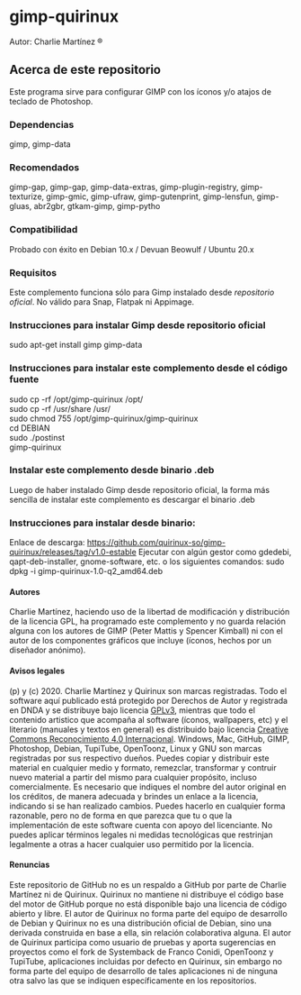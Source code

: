 # gimp-quirinux 
Autor: Charlie Martínez ®
## Acerca de este repositorio
Este programa sirve para configurar GIMP con los íconos y/o atajos de teclado de Photoshop.
### Dependencias
gimp, gimp-data
### Recomendados
gimp-gap, gimp-gap, gimp-data-extras, gimp-plugin-registry, gimp-texturize, gimp-gmic, gimp-ufraw, gimp-gutenprint, gimp-lensfun, gimp-gluas, abr2gbr, gtkam-gimp, gimp-pytho
### Compatibilidad
Probado con éxito en Debian 10.x / Devuan Beowulf / Ubuntu  20.x
### Requisitos
Este complemento funciona sólo para Gimp instalado desde *repositorio oficial*. No válido para Snap, Flatpak ni Appimage.
### Instrucciones para instalar Gimp desde repositorio oficial
sudo apt-get install gimp gimp-data </br>
### Instrucciones para instalar este complemento desde el código fuente
sudo cp -rf /opt/gimp-quirinux /opt/ </br>
sudo cp -rf /usr/share /usr/ </br>
sudo chmod 755 /opt/gimp-quirinux/gimp-quirinux </br>
cd DEBIAN </br>
sudo ./postinst </br>
gimp-quirinux </br>
### Instalar este complemento desde binario .deb
Luego de haber instalado Gimp desde repositorio oficial, la forma más sencilla de instalar este complemento es descargar el binario .deb
### Instrucciones para instalar desde binario:
Enlace de descarga: 
https://github.com/quirinux-so/gimp-quirinux/releases/tag/v1.0-estable
Ejecutar con algún gestor como gdedebi, qapt-deb-installer, gnome-software, etc. o los siguientes comandos:
sudo dpkg -i gimp-quirinux-1.0-q2_amd64.deb
#### Autores
Charlie Martínez, haciendo uso de la libertad de modificación y distribución de la licencia GPL, ha programado este complemento y no guarda relación alguna con los autores de GIMP (Peter Mattis y Spencer Kimball) ni con el autor de los componentes gráficos que incluye (íconos, hechos por un diseñador anónimo). 
#### Avisos legales
(p) y (c) 2020. Charlie Martínez y Quirinux son marcas registradas. Todo el software aquí publicado está protegido por Derechos de Autor y registrada en DNDA y se distribuye bajo licencia <a href="https://lslspanish.github.io/translation_GPLv3_to_spanish/">GPLv3</a>, mientras que todo el contenido artistico que acompaña al software (íconos, wallpapers, etc) y el literario (manuales y textos en general) es distribuido bajo licencia <a href="https://creativecommons.org/licenses/by/4.0/deed.es">Creative Commons Reconocimiento 4.0 Internacional</a>. Windows, Mac, GitHub, GIMP, Photoshop, Debian, TupiTube, OpenToonz, Linux y GNU son marcas registradas por sus respectivo dueños.
Puedes copiar y distribuir este material en cualquier medio y formato, remezclar, transformar y contruir nuevo material a partir del mismo para cualquier propósito, incluso comercialmente. Es necesario que indiques el nombre del autor original en los créditos, de manera adecuada y brindes un enlace a la licencia, indicando si se han realizado cambios. Puedes hacerlo en cualquier forma razonable, pero no de forma en que parezca que tu o que la implementación de este software cuenta con apoyo del licenciante. No puedes aplicar términos legales ni medidas tecnológicas que restrinjan legalmente a otras a hacer cualquier uso permitido por la licencia. 
#### Renuncias
Este repositorio de GitHub no es un respaldo a GitHub por parte de Charlie Martínez ni de Quirinux. Quirinux no mantiene ni distribuye el código base del motor de GitHub porque no está disponible bajo una licencia de código abierto y libre.
El autor de Quirinux no forma parte del equipo de desarrollo de Debian y Quirinux no es una distribución oficial de Debian, sino una derivada construida en base a ella, sin relación colaborativa alguna. 
El autor de Quirinux participa como usuario de pruebas y aporta sugerencias en proyectos como el fork de Systemback de Franco Conidi, OpenToonz y TupiTube, aplicaciones incluidas por defecto en Quirinux, sin embargo no forma parte del equipo de desarrollo de tales aplicaciones ni de ninguna otra salvo las que se indiquen específicamente en los repositorios.
